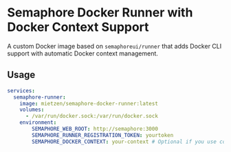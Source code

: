 # Semaphore Docker Runner with Docker Context Support

A custom Docker image based on `semaphoreui/runner` that adds Docker CLI support with automatic Docker context management.

## Usage

```yaml
services:
  semaphore-runner:
    image: mietzen/semaphore-docker-runner:latest
    volumes:
      - /var/run/docker.sock:/var/run/docker.sock
    environment:
        SEMAPHORE_WEB_ROOT: http://semaphore:3000
        SEMAPHORE_RUNNER_REGISTRATION_TOKEN: yourtoken
        SEMAPHORE_DOCKER_CONTEXT: your-context # Optional if you use community.docker.docker_compose_v2 with context
```
